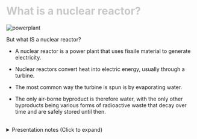 <div class = "centered"><h1 style="color:#c8c8c8">What is a nuclear reactor?</h1></div>

![powerplant](https://user-images.githubusercontent.com/95508525/167976971-537ade3d-42fb-4941-893f-dca18f68df84.jpg)

But what IS a nuclear reactor?


* A nuclear reactor is a power plant that uses fissile material to generate electricity.


* Nuclear reactors convert heat into electric energy, usually through a turbine.


* The most common way the turbine is spun is by evaporating water.


* The only air-borne byproduct is therefore water, with the only other byproducts being various forms of radioactive waste that decay over time and are safely stored until then.

<br>

<div class = "centered">
<details style="text-align:left">
  <summary class="centered">Presentation notes (Click to expand)</summary>

  
  ```
  1. Read the description under the image.
  2. Go through the bullet points while pointing out the various parts of the diagram.
  ```
  
  
</details>
</div>
